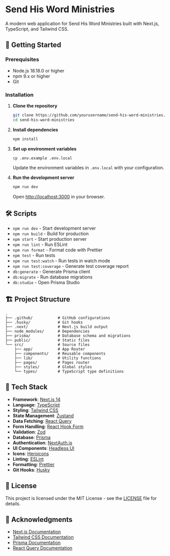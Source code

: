 # Send His Word Ministries

A modern web application for Send His Word Ministries built with Next.js, TypeScript, and Tailwind CSS.

## 🚀 Getting Started

### Prerequisites

- Node.js 18.18.0 or higher
- npm 9.x or higher
- Git

### Installation

1. **Clone the repository**
   ```bash
   git clone https://github.com/yourusername/send-his-word-ministries.git
   cd send-his-word-ministries
   ```

2. **Install dependencies**
   ```bash
   npm install
   ```

3. **Set up environment variables**
   ```bash
   cp .env.example .env.local
   ```
   Update the environment variables in `.env.local` with your configuration.

4. **Run the development server**
   ```bash
   npm run dev
   ```
   Open [http://localhost:3000](http://localhost:3000) in your browser.

## 🛠 Scripts

- `npm run dev` - Start development server
- `npm run build` - Build for production
- `npm start` - Start production server
- `npm run lint` - Run ESLint
- `npm run format` - Format code with Prettier
- `npm test` - Run tests
- `npm run test:watch` - Run tests in watch mode
- `npm run test:coverage` - Generate test coverage report
- `db:generate` - Generate Prisma client
- `db:migrate` - Run database migrations
- `db:studio` - Open Prisma Studio

## 🏗 Project Structure

```
.
├── .github/           # GitHub configurations
├── .husky/            # Git hooks
├── .next/             # Next.js build output
├── node_modules/      # Dependencies
├── prisma/            # Database schema and migrations
├── public/            # Static files
└── src/               # Source files
    ├── app/           # App Router
    ├── components/    # Reusable components
    ├── lib/           # Utility functions
    ├── pages/         # Pages router
    ├── styles/        # Global styles
    └── types/         # TypeScript type definitions
```

## 🔧 Tech Stack

- **Framework**: [Next.js 14](https://nextjs.org/)
- **Language**: [TypeScript](https://www.typescriptlang.org/)
- **Styling**: [Tailwind CSS](https://tailwindcss.com/)
- **State Management**: [Zustand](https://github.com/pmndrs/zustand)
- **Data Fetching**: [React Query](https://tanstack.com/query/latest)
- **Form Handling**: [React Hook Form](https://react-hook-form.com/)
- **Validation**: [Zod](https://zod.dev/)
- **Database**: [Prisma](https://www.prisma.io/)
- **Authentication**: [NextAuth.js](https://next-auth.js.org/)
- **UI Components**: [Headless UI](https://headlessui.com/)
- **Icons**: [Heroicons](https://heroicons.com/)
- **Linting**: [ESLint](https://eslint.org/)
- **Formatting**: [Prettier](https://prettier.io/)
- **Git Hooks**: [Husky](https://typicode.github.io/husky/)

## 📝 License

This project is licensed under the MIT License - see the [LICENSE](LICENSE) file for details.

## 🙏 Acknowledgments

- [Next.js Documentation](https://nextjs.org/docs)
- [Tailwind CSS Documentation](https://tailwindcss.com/docs)
- [Prisma Documentation](https://www.prisma.io/docs/)
- [React Query Documentation](https://tanstack.com/query/latest)
